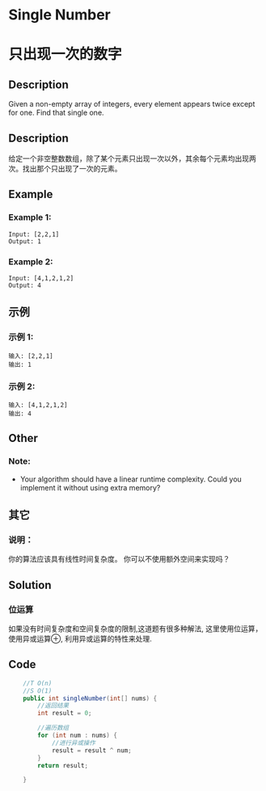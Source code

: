 # Single Number
# 只出现一次的数字

## Description
Given a non-empty array of integers, every element appears twice except for one. Find that single one.

## Description
给定一个非空整数数组，除了某个元素只出现一次以外，其余每个元素均出现两次。找出那个只出现了一次的元素。

## Example
### Example 1:
    Input: [2,2,1]
    Output: 1

### Example 2:
    Input: [4,1,2,1,2]
    Output: 4

## 示例
### 示例 1:
    输入: [2,2,1]
    输出: 1

### 示例 2:
    输入: [4,1,2,1,2]
    输出: 4

## Other
### Note:
* Your algorithm should have a linear runtime complexity. Could you implement it without using extra memory?

## 其它
### 说明：
你的算法应该具有线性时间复杂度。 你可以不使用额外空间来实现吗？


## Solution
### 位运算
如果没有时间复杂度和空间复杂度的限制,这道题有很多种解法, 这里使用位运算，使用异或运算⊕, 利用异或运算的特性来处理.


## Code 

```java
    //T O(n)
    //S O(1)
    public int singleNumber(int[] nums) {
        //返回结果
        int result = 0;

        //遍历数组
        for (int num : nums) {
            //进行异或操作
            result = result ^ num;
        }
        return result;

    }
```